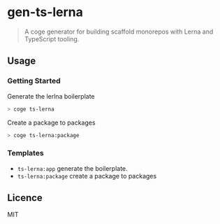 # gen-ts-lerna

> A coge generator for building scaffold monorepos with Lerna and TypeScript
> tooling.

## Usage

### Getting Started

Generate the lerlna boilerplate

```bash
> coge ts-lerna
```

Create a package to packages

```bash
> coge ts-lerna:package
```

### Templates

- `ts-lerna:app` generate the boilerplate.
- `ts-lerna:package` create a package to packages

## Licence

MIT
